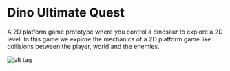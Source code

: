 # Dino Ultimate Quest

A 2D platform game prototype where you control a dinosaur to explore a 2D level. In this game we explore the 
mechanics of a 2D platform game like collisions between the player, world and the enemies. 



![alt tag](https://cloud.githubusercontent.com/assets/9208418/23821771/02941eb0-063d-11e7-86ef-8c6c55d787bc.jpg)
